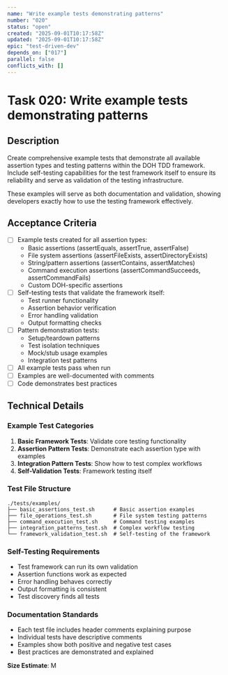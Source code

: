 ```yaml
---
name: "Write example tests demonstrating patterns"
number: "020"
status: "open"
created: "2025-09-01T10:17:58Z"
updated: "2025-09-01T10:17:58Z"
epic: "test-driven-dev"
depends_on: ["017"]
parallel: false
conflicts_with: []
---
```


# Task 020: Write example tests demonstrating patterns

## Description

Create comprehensive example tests that demonstrate all available assertion types and testing patterns within the DOH TDD framework. Include self-testing capabilities for the test framework itself to ensure its reliability and serve as validation of the testing infrastructure.

These examples will serve as both documentation and validation, showing developers exactly how to use the testing framework effectively.

## Acceptance Criteria

- [ ] Example tests created for all assertion types:
  - Basic assertions (assertEquals, assertTrue, assertFalse)
  - File system assertions (assertFileExists, assertDirectoryExists)
  - String/pattern assertions (assertContains, assertMatches)
  - Command execution assertions (assertCommandSucceeds, assertCommandFails)
  - Custom DOH-specific assertions
- [ ] Self-testing tests that validate the framework itself:
  - Test runner functionality
  - Assertion behavior verification
  - Error handling validation
  - Output formatting checks
- [ ] Pattern demonstration tests:
  - Setup/teardown patterns
  - Test isolation techniques
  - Mock/stub usage examples
  - Integration test patterns
- [ ] All example tests pass when run
- [ ] Examples are well-documented with comments
- [ ] Code demonstrates best practices

## Technical Details

### Example Test Categories
1. **Basic Framework Tests**: Validate core testing functionality
2. **Assertion Pattern Tests**: Demonstrate each assertion type with examples
3. **Integration Pattern Tests**: Show how to test complex workflows
4. **Self-Validation Tests**: Framework testing itself

### Test File Structure
```
./tests/examples/
├── basic_assertions_test.sh      # Basic assertion examples
├── file_operations_test.sh       # File system testing patterns
├── command_execution_test.sh     # Command testing examples
├── integration_patterns_test.sh  # Complex workflow testing
└── framework_validation_test.sh  # Self-testing of the framework
```

### Self-Testing Requirements
- Test framework can run its own validation
- Assertion functions work as expected
- Error handling behaves correctly
- Output formatting is consistent
- Test discovery finds all tests

### Documentation Standards
- Each test file includes header comments explaining purpose
- Individual tests have descriptive comments
- Examples show both positive and negative test cases
- Best practices are demonstrated and explained

**Size Estimate**: M